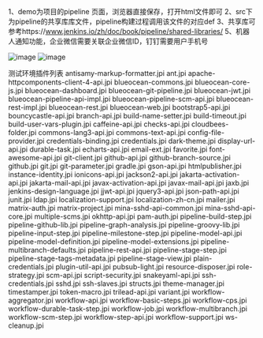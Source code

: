 1、demo为项目的pipeline 页面，浏览器直接保存，打开html文件即可 
2、src下为pipeline的共享库库文件，pipeline构建过程调用该文件的对应def
3、共享库可参考https://www.jenkins.io/zh/doc/book/pipeline/shared-libraries/
5、机器人通知功能，企业微信需要关联企业微信ID，钉钉需要用户手机号

![image](https://github.com/user-attachments/assets/cae03479-bdb9-4b07-a151-f7adaa67a190)
![image](https://github.com/user-attachments/assets/1db30113-4e85-4aec-b0de-47097db24508)

测试环境插件列表
antisamy-markup-formatter.jpi
ant.jpi
apache-httpcomponents-client-4-api.jpi
blueocean-commons.jpi
blueocean-core-js.jpi
blueocean-dashboard.jpi
blueocean-git-pipeline.jpi
blueocean-jwt.jpi
blueocean-pipeline-api-impl.jpi
blueocean-pipeline-scm-api.jpi
blueocean-rest-impl.jpi
blueocean-rest.jpi
blueocean-web.jpi
bootstrap5-api.jpi
bouncycastle-api.jpi
branch-api.jpi
build-name-setter.jpi
build-timeout.jpi
build-user-vars-plugin.jpi
caffeine-api.jpi
checks-api.jpi
cloudbees-folder.jpi
commons-lang3-api.jpi
commons-text-api.jpi
config-file-provider.jpi
credentials-binding.jpi
credentials.jpi
dark-theme.jpi
display-url-api.jpi
durable-task.jpi
echarts-api.jpi
email-ext.jpi
favorite.jpi
font-awesome-api.jpi
git-client.jpi
github-api.jpi
github-branch-source.jpi
github.jpi
git.jpi
git-parameter.jpi
gradle.jpi
gson-api.jpi
htmlpublisher.jpi
instance-identity.jpi
ionicons-api.jpi
jackson2-api.jpi
jakarta-activation-api.jpi
jakarta-mail-api.jpi
javax-activation-api.jpi
javax-mail-api.jpi
jaxb.jpi
jenkins-design-language.jpi
jjwt-api.jpi
jquery3-api.jpi
json-path-api.jpi
junit.jpi
ldap.jpi
localization-support.jpi
localization-zh-cn.jpi
mailer.jpi
matrix-auth.jpi
matrix-project.jpi
mina-sshd-api-common.jpi
mina-sshd-api-core.jpi
multiple-scms.jpi
okhttp-api.jpi
pam-auth.jpi
pipeline-build-step.jpi
pipeline-github-lib.jpi
pipeline-graph-analysis.jpi
pipeline-groovy-lib.jpi
pipeline-input-step.jpi
pipeline-milestone-step.jpi
pipeline-model-api.jpi
pipeline-model-definition.jpi
pipeline-model-extensions.jpi
pipeline-multibranch-defaults.jpi
pipeline-rest-api.jpi
pipeline-stage-step.jpi
pipeline-stage-tags-metadata.jpi
pipeline-stage-view.jpi
plain-credentials.jpi
plugin-util-api.jpi
pubsub-light.jpi
resource-disposer.jpi
role-strategy.jpi
scm-api.jpi
script-security.jpi
snakeyaml-api.jpi
ssh-credentials.jpi
sshd.jpi
ssh-slaves.jpi
structs.jpi
theme-manager.jpi
timestamper.jpi
token-macro.jpi
trilead-api.jpi
variant.jpi
workflow-aggregator.jpi
workflow-api.jpi
workflow-basic-steps.jpi
workflow-cps.jpi
workflow-durable-task-step.jpi
workflow-job.jpi
workflow-multibranch.jpi
workflow-scm-step.jpi
workflow-step-api.jpi
workflow-support.jpi
ws-cleanup.jpi
